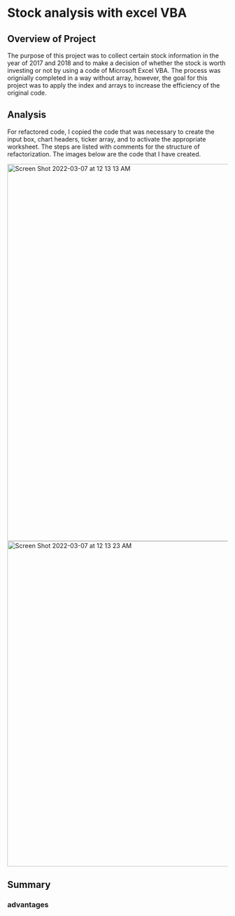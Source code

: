 # Stock analysis with excel VBA 

## Overview of Project

The purpose of this project was to collect certain stock information in the year of 2017 and 2018 and to make a decision of whether the stock is worth investing or not by using a code of Microsoft Excel VBA. The process was orignially completed in a way without array, however, the goal for this project was to apply the index and arrays to increase the efficiency of the original code. 

## Analysis

For refactored code, I copied the code that was necessary to create the input box, chart headers, ticker array, and to activate the appropriate worksheet. The steps are listed with comments for the structure of refactorization. The images below are the code that I have created. 

<img width="861" alt="Screen Shot 2022-03-07 at 12 13 13 AM" src="https://user-images.githubusercontent.com/83077836/156972072-9f8fac9c-d271-43a4-a940-92b95e294891.png">
<img width="743" alt="Screen Shot 2022-03-07 at 12 13 23 AM" src="https://user-images.githubusercontent.com/83077836/156972080-b4435bc4-f7f6-4239-a911-445abb2390d8.png">

## Summary 

### advantages
